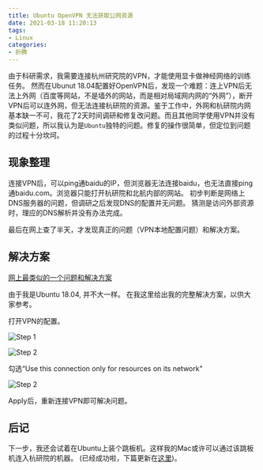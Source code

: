 ```yaml
---
title: Ubuntu OpenVPN 无法获取公网资源
date: 2021-03-18 11:20:13
tags: 
- Linux
categories:
- 折腾
---
```


由于科研需求，我需要连接杭州研究院的VPN，才能使用显卡做神经网络的训练任务。
然而在Ubunut 18.04配置好OpenVPN后，发现一个难题：连上VPN后无法上外网（百度等网站，不是墙外的网站，而是相对局域网内网的“外网”），断开VPN后可以连外网，但无法连接杭研院的资源。鉴于工作中，外网和杭研院内网基本缺一不可，我花了2天时间调研和修复改问题。而且其他同学使用VPN并没有类似问题，所以我认为是`Ubuntu`独特的问题。修复的操作很简单，但定位到问题的过程十分坎坷。

## 现象整理

连接VPN后，可以ping通baidu的IP，但浏览器无法连接baidu，也无法直接ping通baidu.com。浏览器只能打开杭研院和北航内部的网站。
初步判断是网络上DNS服务器的问题，但调研之后发现DNS的配置并无问题。
猜测是访问外部资源时，理应的DNS解析并没有办法完成。

最后在网上查了半天，才发现真正的问题（VPN本地配置问题）和解决方案。

## 解决方案

[网上最类似的一个问题和解决方案](https://askubuntu.com/a/713066/558370)

由于我是Ubuntu 18.04, 并不大一样。
在我这里给出我的完整解决方案，以供大家参考。

打开VPN的配置。

![Step 1](/images/vpn1.png)

![Step 2](/images/vpn2.png)

勾选“Use this connection only for resources on its network"

![Step 2](/images/vpn2.png)

Apply后，重新连接VPN即可解决问题。

## 后记

下一步，我还会试着在Ubuntu上装个跳板机。这样我的Mac或许可以通过该跳板机连入杭研院的机器。 (已经成功啦，下篇更新在[这里](https://youngforest.github.io/2021/03/26/SSH-proxy-by-jump-server/))。